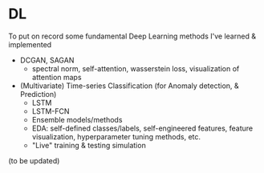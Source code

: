 # DL
To put on record some fundamental Deep Learning methods I've learned & implemented

- DCGAN, SAGAN
  - spectral norm, self-attention, wasserstein loss, visualization of attention maps
- (Multivariate) Time-series Classification (for Anomaly detection, & Prediction)
  - LSTM
  - LSTM-FCN
  - Ensemble models/methods
  - EDA: self-defined classes/labels, self-engineered features, feature visualization, hyperparameter tuning methods, etc.
  - "Live" training & testing simulation

(to be updated)
